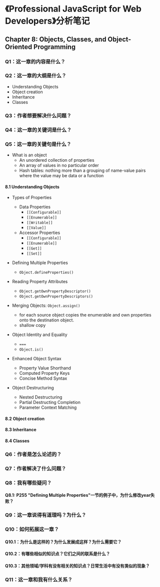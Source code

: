# 《Professional JavaScript for Web Developers》分析笔记

## Chapter 8: Objects, Classes, and Object-Oriented Programming

### Q1：这一章的内容是什么？

### Q2：这一章的大纲是什么？

- Understanding Objects
- Object creation
- Inheritance
- Classes

### Q3：作者想要解决什么问题？

### Q4：这一章的关键词是什么？

### Q5：这一章的关键句是什么？

- What is an object
  - An unordered collection of properties
  - An array of values in no particular order
  - Hash tables:
    nothing more than a grouping of name-value pairs
    where the value may be data or a function

#### 8.1 Understanding Objects

- Types of Properties
  - Data Properties
    - `[[Configurable]]`
    - `[[Enumerable]]`
    - `[[Writable]]`
    - `[[Value]]`
  - Accessor Properties
    - `[[Configurable]]`
    - `[[Enumerable]]`
    - `[[Get]]`
    - `[[Set]]`

- Defining Multiple Properties
  - `Object.defineProperties()`

- Reading Property Attributes
  - `Object.getOwnPropertyDescriptor()`
  - `Object.getOwnPropertyDescriptors()`

- Merging Objects: `Object.assign()`
  - for each source object copies the enumerable and own  properties onto the destination object.
  - shallow copy

- Object Identity and Equality
  - `===`
  - `Object.is()`

- Enhanced Object Syntax
  - Property Value Shorthand
  - Computed Property Keys
  - Concise Method Syntax

- Object Destructuring
  - Nested Destructuring
  - Partial Destructing Completion
  - Parameter Context Matching

#### 8.2 Object creation

#### 8.3 Inheritance

#### 8.4 Classes

### Q6：作者是怎么论述的？

### Q7：作者解决了什么问题？

### Q8：我有哪些疑问？

#### Q8.1: P255 "Defining Multiple Properties"一节的例子中，为什么修改year失败？

### Q9：这一章说得有道理吗？为什么？

### Q10：如何拓展这一章？

#### Q10.1：为什么是这样的？为什么发展成这样？为什么需要它？

#### Q10.2：有哪些相似的知识点？它们之间的联系是什么？

#### Q10.3：其他领域/学科有没有相关的知识点？日常生活中有没有类似的现象？

### Q11：这一章和我有什么关系？

